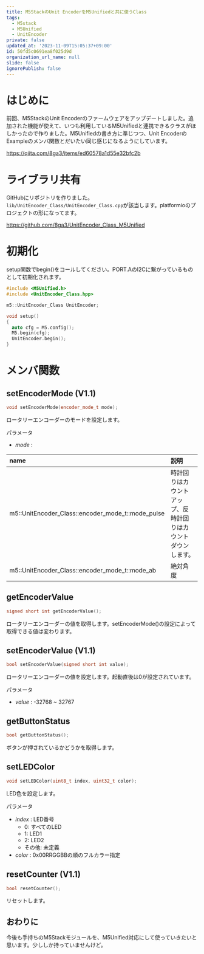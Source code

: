 ```yaml
---
title: M5StackのUnit EncoderをM5Unifiedと共に使うClass
tags:
  - M5stack
  - M5Unified
  - UnitEncoder
private: false
updated_at: '2023-11-09T15:05:37+09:00'
id: 50fd5c0691ea8f025d9d
organization_url_name: null
slide: false
ignorePublish: false
---
```

# はじめに

前回、M5StackのUnit Encoderのファームウェアをアップデートしました。追加された機能が使えて、いつも利用しているM5Unifiedと連携できるクラスがほしかったので作りました。M5Unifiedの書き方に準じつつ、Unit EncoderのExampleのメンバ関数とだいたい同じ感じになるようにしています。

https://qiita.com/8ga3/items/ed60578a1d55e32bfc2b

# ライブラリ共有

GitHubにリポジトリを作りました。`lib/UnitEncoder_Class/UnitEncoder_Class.cpp`が該当します。platformioのプロジェクトの形になってます。

https://github.com/8ga3/UnitEncoder_Class_M5Unified

# 初期化

setup関数でbegin()をコールしてください。PORT.AのI2Cに繋がっているものとして初期化されます。

```cpp:main.cpp
#include <M5Unified.h>
#include <UnitEncoder_Class.hpp>

m5::UnitEncoder_Class UnitEncoder;

void setup()
{
  auto cfg = M5.config();
  M5.begin(cfg);
  UnitEncoder.begin();
}
```

# メンバ関数

## setEncoderMode (V1.1)

```cpp
void setEncoderMode(encoder_mode_t mode);
```

ロータリーエンコーダーのモードを設定します。

パラメータ
* *mode* :

| name | 説明 |
|:-----|:-----|
|m5::UnitEncoder_Class::encoder_mode_t::mode_pulse | 時計回りはカウントアップ、反時計回りはカウントダウンします。 |
|m5::UnitEncoder_Class::encoder_mode_t::mode_ab | 絶対角度 |

## getEncoderValue

```cpp
signed short int getEncoderValue();
```

ロータリーエンコーダーの値を取得します。setEncoderMode()の設定によって取得できる値は変わります。

## setEncoderValue (V1.1)

```cpp
bool setEncoderValue(signed short int value);
```

ロータリーエンコーダーの値を設定します。起動直後は0が設定されています。

パラメータ
* *value* : -32768 ~ 32767

## getButtonStatus

```cpp
bool getButtonStatus();
```

ボタンが押されているかどうかを取得します。

## setLEDColor

```cpp
void setLEDColor(uint8_t index, uint32_t color);
```

LED色を設定します。

パラメータ
* *index* : LED番号
  * 0: すべてのLED
  * 1: LED1
  * 2: LED2
  * その他: 未定義
* *color* : 0x00RRGGBBの順のフルカラー指定

## resetCounter (V1.1)

```cpp
bool resetCounter();
```

リセットします。

## おわりに

今後も手持ちのM5Stackモジュールを、M5Unified対応にして使っていきたいと思います。少ししか持っていませんけど。
